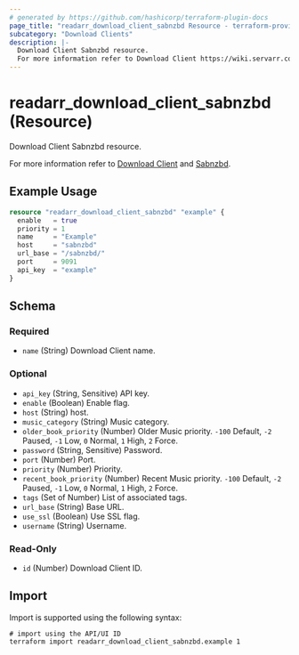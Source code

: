 ```yaml
---
# generated by https://github.com/hashicorp/terraform-plugin-docs
page_title: "readarr_download_client_sabnzbd Resource - terraform-provider-readarr"
subcategory: "Download Clients"
description: |-
  Download Client Sabnzbd resource.
  For more information refer to Download Client https://wiki.servarr.com/readarr/settings#download-clients and Sabnzbd https://wiki.servarr.com/readarr/supported#sabnzbd.
---
```


# readarr_download_client_sabnzbd (Resource)

<!-- subcategory:Download Clients -->Download Client Sabnzbd resource.
For more information refer to [Download Client](https://wiki.servarr.com/readarr/settings#download-clients) and [Sabnzbd](https://wiki.servarr.com/readarr/supported#sabnzbd).

## Example Usage

```terraform
resource "readarr_download_client_sabnzbd" "example" {
  enable   = true
  priority = 1
  name     = "Example"
  host     = "sabnzbd"
  url_base = "/sabnzbd/"
  port     = 9091
  api_key  = "example"
}
```

<!-- schema generated by tfplugindocs -->
## Schema

### Required

- `name` (String) Download Client name.

### Optional

- `api_key` (String, Sensitive) API key.
- `enable` (Boolean) Enable flag.
- `host` (String) host.
- `music_category` (String) Music category.
- `older_book_priority` (Number) Older Music priority. `-100` Default, `-2` Paused, `-1` Low, `0` Normal, `1` High, `2` Force.
- `password` (String, Sensitive) Password.
- `port` (Number) Port.
- `priority` (Number) Priority.
- `recent_book_priority` (Number) Recent Music priority. `-100` Default, `-2` Paused, `-1` Low, `0` Normal, `1` High, `2` Force.
- `tags` (Set of Number) List of associated tags.
- `url_base` (String) Base URL.
- `use_ssl` (Boolean) Use SSL flag.
- `username` (String) Username.

### Read-Only

- `id` (Number) Download Client ID.

## Import

Import is supported using the following syntax:

```shell
# import using the API/UI ID
terraform import readarr_download_client_sabnzbd.example 1
```
